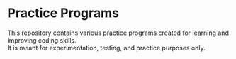# Practice Programs

This repository contains various practice programs created for learning and improving coding skills.  
It is meant for experimentation, testing, and practice purposes only.
